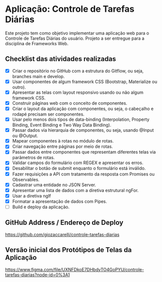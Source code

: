 # Aplicação: Controle de Tarefas Diárias 
Este projeto tem como objetivo implementar uma aplicação web para o Controle de Tarefas Diárias do usuário. Projeto a ser entregue para a disciplina de Frameworks Web.

## Checklist das atividades realizadas 
- [x] Criar o repositório no GitHub com a estrutura do Gitflow, ou seja, branches main e develop.
- [x] Usar componentes de algum framework CSS (Bootstrap, Materialize ou outro).
- [x] Apresentar as telas com layout responsivo usando ou não algum framework CSS.
- [x] Construir páginas web com o conceito de componentes. 
- [x] Criar o layout da aplicação com componentes, ou seja, o cabeçalho e rodapé precisam ser componentes.
- [x] Usar pelo menos dois tipos de data-binding (Interpolation, Property Binding, Event Binding e Two Way Data Binding).
- [x] Passar dados via hierarquia de componentes, ou seja, usando @Input ou @Output.
- [x] Mapear componentes à rotas no módulo de rotas.
- [x] Criar navegação entre páginas por meio de rotas.
- [x] Passar dados entre componentes que representam diferentes telas via parâmetros de rotas. 
- [x] Validar campos do formulário com REGEX e apresentar os erros.
- [x] Desabilitar o botão de submit enquanto o formulário está inválido.
- [x] Fazer requisições a API com tratamento da resposta com Promises ou Observables.
- [x] Cadastrar uma entidade no JSON Server.
- [x] Apresentar uma lista de dados com a diretiva estrutural ngFor.
- [x] Usar a diretiva ngIf
- [x] Formatar a apresentação de dados com Pipes.
- [ ] Build e deploy da aplicação.

## GitHub Address / Endereço de Deploy
https://github.com/giozaccarelli/controle-tarefas-diarias


## Versão inicial dos Protótipos de Telas da Aplicação
https://www.figma.com/file/UXNFDkoE7DHbdyTO4GoPYU/controle-tarefas-diarias?node-id=0%3A1
